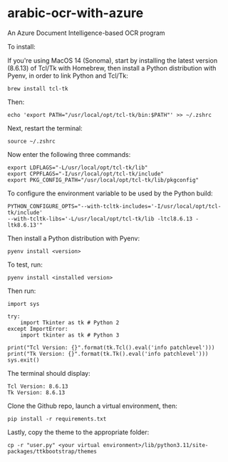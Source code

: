# arabic-ocr-with-azure
An Azure Document Intelligence-based OCR program

To install:

If you're using MacOS 14 (Sonoma), start by installing the latest version (8.6.13) of Tcl/Tk with Homebrew, then install a Python distribution with Pyenv, in order to link Python and Tcl/Tk:

```brew install tcl-tk```

Then:

```echo 'export PATH="/usr/local/opt/tcl-tk/bin:$PATH"' >> ~/.zshrc```

Next, restart the terminal:

```source ~/.zshrc```

Now enter the following three commands:

```
export LDFLAGS="-L/usr/local/opt/tcl-tk/lib"
export CPPFLAGS="-I/usr/local/opt/tcl-tk/include"
export PKG_CONFIG_PATH="/usr/local/opt/tcl-tk/lib/pkgconfig"
```

To configure the environment variable to be used by the Python build:

```
PYTHON_CONFIGURE_OPTS="--with-tcltk-includes='-I/usr/local/opt/tcl-tk/include'
--with-tcltk-libs='-L/usr/local/opt/tcl-tk/lib -ltcl8.6.13 -ltk8.6.13'"
```

Then install a Python distribution with Pyenv:

```pyenv install <version>```

To test, run:

```pyenv install <installed version>```

Then run:

```
import sys

try:
    import Tkinter as tk # Python 2
except ImportError:
    import tkinter as tk # Python 3

print("Tcl Version: {}".format(tk.Tcl().eval('info patchlevel')))
print("Tk Version: {}".format(tk.Tk().eval('info patchlevel')))
sys.exit()
```

The terminal should display:

```
Tcl Version: 8.6.13
Tk Version: 8.6.13
```

Clone the Github repo, launch a virtual environment, then:

```pip install -r requirements.txt```

Lastly, copy the theme to the appropriate folder:

```cp -r "user.py" <your virtual environment>/lib/python3.11/site-packages/ttkbootstrap/themes```

